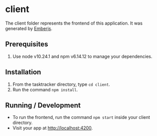 # client

The client folder represents the frontend of this application. It was generated by [Emberjs](https://emberjs.com/).

## Prerequisites

1. Use node v10.24.1 and npm v6.14.12 to manage your dependencies.

## Installation

1. From the tasktracker directory, type `cd client`.
2. Run the command `npm install`.

## Running / Development

* To run the frontend, run the command `npm start` inside your client directory.
* Visit your app at [http://localhost:4200](http://localhost:4200).